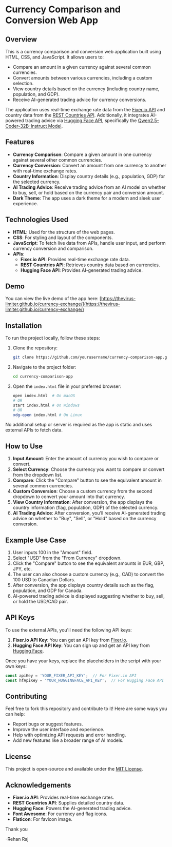 
# Currency Comparison and Conversion Web App

## Overview

This is a currency comparison and conversion web application built using HTML, CSS, and JavaScript. It allows users to:
- Compare an amount in a given currency against several common currencies.
- Convert amounts between various currencies, including a custom selection.
- View country details based on the currency (including country name, population, and GDP).
- Receive AI-generated trading advice for currency conversions.

The application uses real-time exchange rate data from the [Fixer.io API](https://fixer.io/) and country data from the [REST Countries API](https://restcountries.com/). Additionally, it integrates AI-powered trading advice via [Hugging Face API](https://huggingface.co/), specifically the [Qwen2.5-Coder-32B-Instruct Model](https://huggingface.co/Qwen/Qwen2.5-Coder-32B-Instruct).

## Features

- **Currency Comparison**: Compare a given amount in one currency against several other common currencies.
- **Currency Conversion**: Convert an amount from one currency to another with real-time exchange rates.
- **Country Information**: Display country details (e.g., population, GDP) for the selected currency.
- **AI Trading Advice**: Receive trading advice from an AI model on whether to buy, sell, or hold based on the currency pair and conversion amount.
- **Dark Theme**: The app uses a dark theme for a modern and sleek user experience.

## Technologies Used

- **HTML**: Used for the structure of the web pages.
- **CSS**: For styling and layout of the components.
- **JavaScript**: To fetch live data from APIs, handle user input, and perform currency conversion and comparison.
- **APIs**:
  - **Fixer.io API**: Provides real-time exchange rate data.
  - **REST Countries API**: Retrieves country data based on currencies.
  - **Hugging Face API**: Provides AI-generated trading advice.

## Demo

You can view the live demo of the app here: [https://thevirus-limiter.github.io/currency-exchange/](https://thevirus-limiter.github.io/currency-exchange/)
## Installation

To run the project locally, follow these steps:

1. Clone the repository:

    ```bash
    git clone https://github.com/yourusername/currency-comparison-app.git
    ```

2. Navigate to the project folder:

    ```bash
    cd currency-comparison-app
    ```

3. Open the `index.html` file in your preferred browser:

    ```bash
    open index.html  # On macOS
    # OR
    start index.html # On Windows
    # OR
    xdg-open index.html # On Linux
    ```

No additional setup or server is required as the app is static and uses external APIs to fetch data.

## How to Use

1. **Input Amount**: Enter the amount of currency you wish to compare or convert.
2. **Select Currency**: Choose the currency you want to compare or convert from the dropdown list.
3. **Compare**: Click the "Compare" button to see the equivalent amount in several common currencies.
4. **Custom Conversion**: Choose a custom currency from the second dropdown to convert your amount into that currency.
5. **View Country Information**: After conversion, the app displays the country information (flag, population, GDP) of the selected currency.
6. **AI Trading Advice**: After conversion, you’ll receive AI-generated trading advice on whether to "Buy", "Sell", or "Hold" based on the currency conversion.

## Example Use Case

1. User inputs 100 in the "Amount" field.
2. Select "USD" from the "From Currency" dropdown.
3. Click the "Compare" button to see the equivalent amounts in EUR, GBP, JPY, etc.
4. The user can also choose a custom currency (e.g., CAD) to convert the 100 USD to Canadian Dollars.
5. After conversion, the app displays country details such as the flag, population, and GDP for Canada.
6. AI-powered trading advice is displayed suggesting whether to buy, sell, or hold the USD/CAD pair.

## API Keys

To use the external APIs, you'll need the following API keys:

1. **Fixer.io API Key**: You can get an API key from [Fixer.io](https://fixer.io/).
2. **Hugging Face API Key**: You can sign up and get an API key from [Hugging Face](https://huggingface.co/).

Once you have your keys, replace the placeholders in the script with your own keys:

```js
const apiKey = 'YOUR_FIXER_API_KEY';  // For Fixer.io API
const hfApiKey = 'YOUR_HUGGINGFACE_API_KEY';  // For Hugging Face API
```

## Contributing

Feel free to fork this repository and contribute to it! Here are some ways you can help:

- Report bugs or suggest features.
- Improve the user interface and experience.
- Help with optimizing API requests and error handling.
- Add new features like a broader range of AI models.

## License

This project is open-source and available under the [MIT License](LICENSE).

## Acknowledgements

- **Fixer.io API**: Provides real-time exchange rates.
- **REST Countries API**: Supplies detailed country data.
- **Hugging Face**: Powers the AI-generated trading advice.
- **Font Awesome**: For currency and flag icons.
- **Flaticon**: For favicon image.

Thank you

-Rehan Raj

